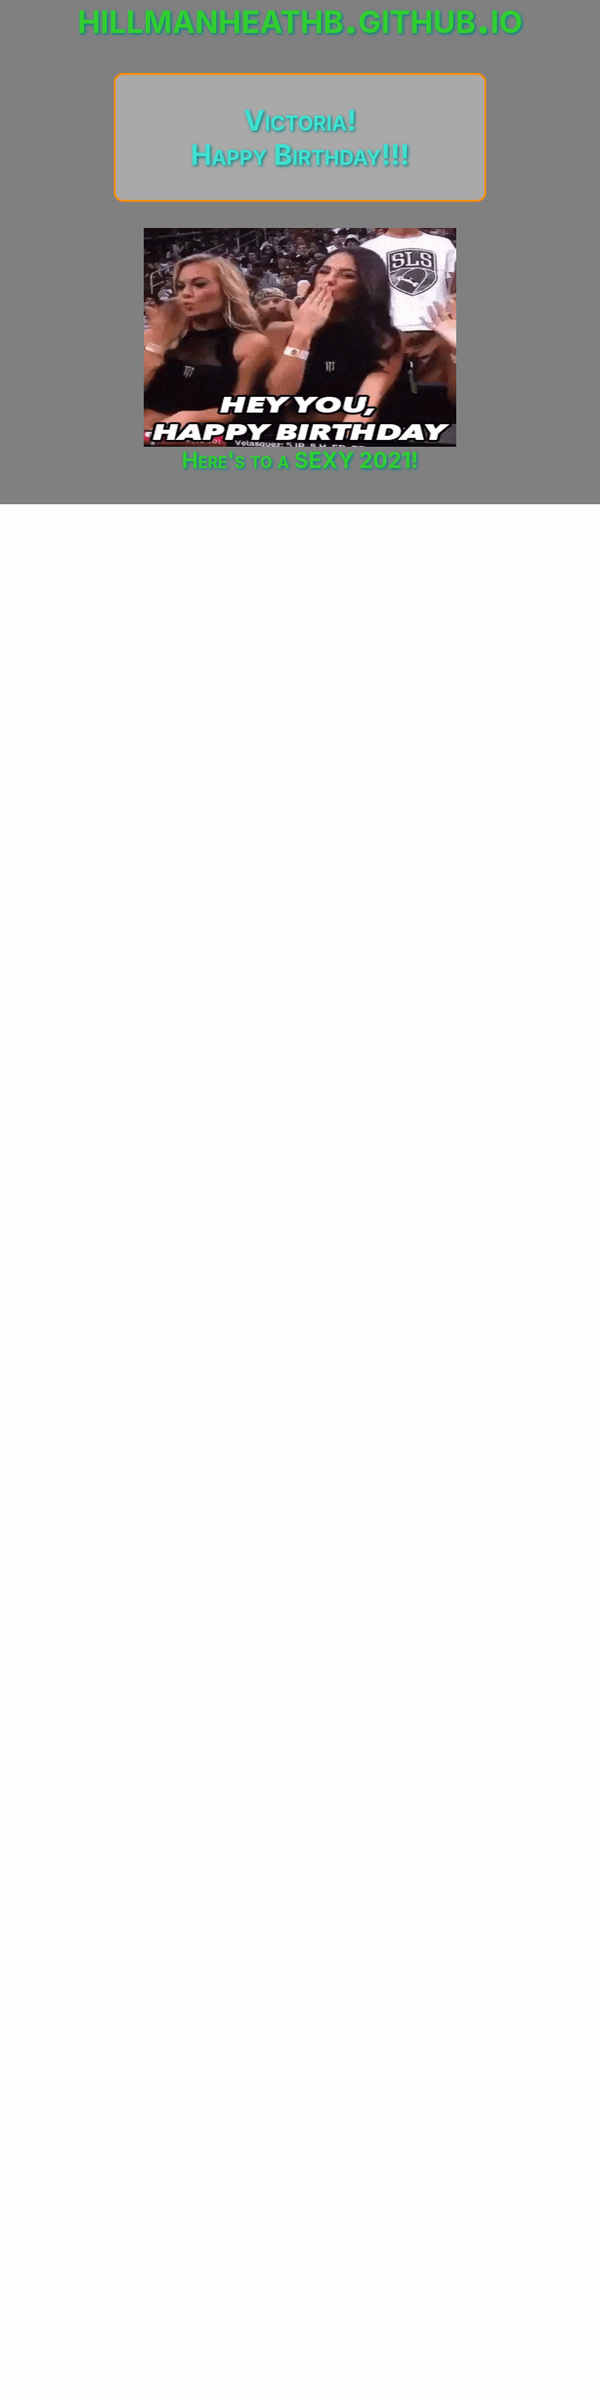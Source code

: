 # hillmanheathb.github.io
<!-- Happy Birthday Card -->

<!DOCTYPE html>
<html>
<head>
  <title> Victoria's Birthday Card</title>
  <style>
    h1.solid{
      max-width: 590px;
      margin: auto; /* Auto center horizontally */
      margin-top: 25px;
      
      padding: 15px;
      border: solid darkorange 3px;
      border-radius: 15px; /* curved corners */
      background-color: darkgrey;
      /*margin: 25px 450px; /*top/bottom right/left*/
      
      text-align: center;
      color: turquoise;
      text-shadow: 2px 2px 5px teal;
      font-weight: bold;
      font-variant: small-caps;
      font-size: 45px;
      overflow: auto;
      
      
    }
    body{
      background-color: gray;
      text-align: center;
      color: limegreen;
      text-shadow: 2px 2px 5px teal;
      font-weight: bold;
      font-variant: small-caps;
      font-size:35px;
    }
    img{
      display:block;
      margin-left:auto;
      margin-right:auto;
    }
  </style>
</head>

<body>
  
<h1 class="solid">

  Victoria! <br>Happy Birthday!!!

</h1>
  <br>
  <img src="vBday.gif" width="500" height="350">
  <div class="desc"> Here's to a SEXY 2021!</div>


</body>
</html>
